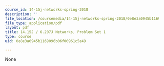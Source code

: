 ```yaml
---
course_id: 14-15j-networks-spring-2018
description: ''
file_location: /coursemedia/14-15j-networks-spring-2018/0e8e3a0945b1169096b06f00961c5e49_MIT14_15JS18_ps1.pdf
file_type: application/pdf
layout: pdf
title: 14.15J / 6.207J Networks, Problem Set 1
type: course
uid: 0e8e3a0945b1169096b06f00961c5e49

---
```

None